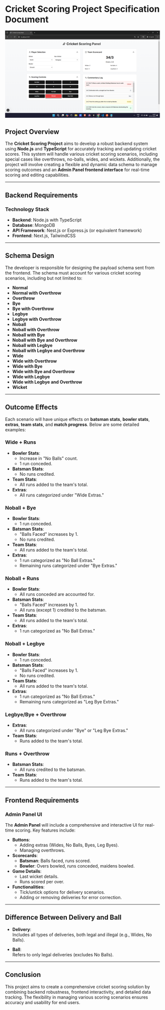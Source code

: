# Cricket Scoring Project Specification Document

![Admin Panel UI](https://github.com/vishalshahh/cricstat_Lifeease_Solutions/blob/main/apps/frontend/public/images/User%20Interface.png)

## Project Overview

The **Cricket Scoring Project** aims to develop a robust backend system using **Node.js** and **TypeScript** for accurately tracking and updating cricket scores. This system will handle various cricket scoring scenarios, including special cases like overthrows, no-balls, wides, and wickets. Additionally, the project will involve creating a flexible and dynamic data schema to manage scoring outcomes and an **Admin Panel frontend interface** for real-time scoring and editing capabilities.

---

## Backend Requirements

### Technology Stack

- **Backend**: Node.js with TypeScript  
- **Database**: MongoDB  
- **API Framework**: Nest.js or Express.js (or equivalent framework)  
- **Frontend**: Next.js, TailwindCSS  

---

## Schema Design

The developer is responsible for designing the payload schema sent from the frontend. The schema must account for various cricket scoring scenarios, including but not limited to:

- **Normal**
- **Normal with Overthrow**
- **Overthrow**
- **Bye**
- **Bye with Overthrow**
- **Legbye**
- **Legbye with Overthrow**
- **Noball**
- **Noball with Overthrow**
- **Noball with Bye**
- **Noball with Bye and Overthrow**
- **Noball with Legbye**
- **Noball with Legbye and Overthrow**
- **Wide**
- **Wide with Overthrow**
- **Wide with Bye**
- **Wide with Bye and Overthrow**
- **Wide with Legbye**
- **Wide with Legbye and Overthrow**
- **Wicket**

---

## Outcome Effects

Each scenario will have unique effects on **batsman stats**, **bowler stats**, **extras**, **team stats**, and **match progress**. Below are some detailed examples:

### Wide + Runs
- **Bowler Stats**:
  - Increase in "No Balls" count.
  - 1 run conceded.  
- **Batsman Stats**:
  - No runs credited.  
- **Team Stats**:
  - All runs added to the team's total.  
- **Extras**:
  - All runs categorized under "Wide Extras."

### Noball + Bye
- **Bowler Stats**:
  - 1 run conceded.  
- **Batsman Stats**:
  - "Balls Faced" increases by 1.  
  - No runs credited.  
- **Team Stats**:
  - All runs added to the team's total.  
- **Extras**:
  - 1 run categorized as "No Ball Extras."
  - Remaining runs categorized under "Bye Extras."

### Noball + Runs
- **Bowler Stats**:
  - All runs conceded are accounted for.  
- **Batsman Stats**:
  - "Balls Faced" increases by 1.  
  - All runs (except 1) credited to the batsman.  
- **Team Stats**:
  - All runs added to the team's total.  
- **Extras**:
  - 1 run categorized as "No Ball Extras."

### Noball + Legbye
- **Bowler Stats**:
  - 1 run conceded.  
- **Batsman Stats**:
  - "Balls Faced" increases by 1.  
  - No runs credited.  
- **Team Stats**:
  - All runs added to the team's total.  
- **Extras**:
  - 1 run categorized as "No Ball Extras."
  - Remaining runs categorized as "Leg Bye Extras."

### Legbye/Bye + Overthrow
- **Extras**:
  - All runs categorized under "Bye" or "Leg Bye Extras."  
- **Team Stats**:
  - Runs added to the team's total.

### Runs + Overthrow
- **Batsman Stats**:
  - All runs credited to the batsman.  
- **Team Stats**:
  - Runs added to the team's total.

---

## Frontend Requirements

### Admin Panel UI
The **Admin Panel** will include a comprehensive and interactive UI for real-time scoring. Key features include:

- **Buttons**:
  - Adding extras (Wides, No Balls, Byes, Leg Byes).
  - Managing overthrows.  
- **Scorecards**:
  - **Batsman**: Balls faced, runs scored.
  - **Bowler**: Overs bowled, runs conceded, maidens bowled.  
- **Game Details**:
  - Last wicket details.
  - Runs scored per over.  
- **Functionalities**:
  - Tick/untick options for delivery scenarios.
  - Adding or removing deliveries for error correction.

---

## Difference Between Delivery and Ball

- **Delivery**:  
  Includes all types of deliveries, both legal and illegal (e.g., Wides, No Balls).  

- **Ball**:  
  Refers to only legal deliveries (excludes No Balls).  

---

## Conclusion

This project aims to create a comprehensive cricket scoring solution by combining backend robustness, frontend interactivity, and detailed data tracking. The flexibility in managing various scoring scenarios ensures accuracy and usability for end users.
